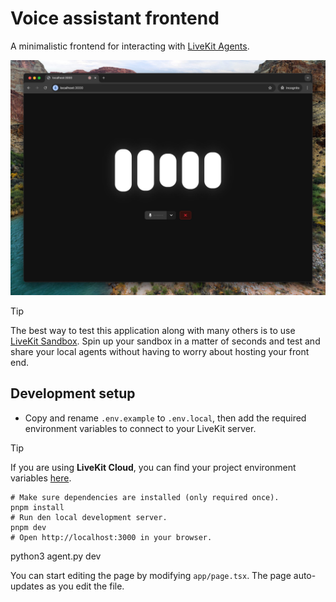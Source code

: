 # Voice assistant frontend

A minimalistic frontend for interacting with [LiveKit Agents](https://docs.livekit.io/agents).

![Screenshot of the frontend application.](/.github/assets/frontent-screenshot.jpeg)

> [!TIP]
> The best way to test this application along with many others is to use [LiveKit Sandbox](https://cloud.livekit.io/projects/p_/sandbox). Spin up your sandbox in a matter of seconds and test and share your local agents without having to worry about hosting your front end.

## Development setup

- Copy and rename `.env.example` to `.env.local`, then add the required environment variables to connect to your LiveKit server.

> [!TIP]
> If you are using **LiveKit Cloud**, you can find your project environment variables [here](https://cloud.livekit.io/projects/p_/settings/keys).

```shell
# Make sure dependencies are installed (only required once).
pnpm install
# Run den local development server.
pnpm dev
# Open http://localhost:3000 in your browser.
```

python3 agent.py dev

You can start editing the page by modifying `app/page.tsx`. The page auto-updates as you edit the file.
